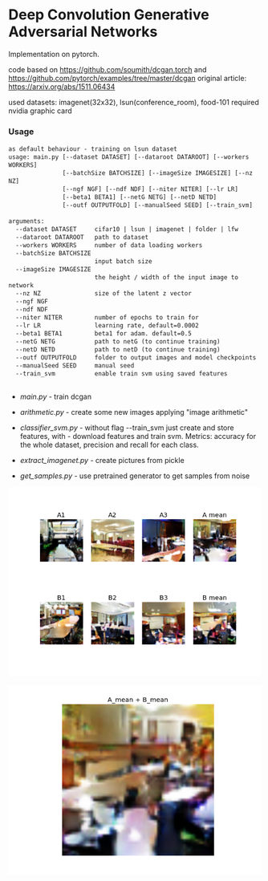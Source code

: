 # Deep Convolution Generative Adversarial Networks

Implementation  on pytorch.

code based on https://github.com/soumith/dcgan.torch and https://github.com/pytorch/examples/tree/master/dcgan
original article: https://arxiv.org/abs/1511.06434

used datasets: imagenet(32x32), lsun(conference_room), food-101
required nvidia graphic card

### Usage
```
as default behaviour - training on lsun dataset
usage: main.py [--dataset DATASET] [--dataroot DATAROOT] [--workers WORKERS]
               [--batchSize BATCHSIZE] [--imageSize IMAGESIZE] [--nz NZ]
               [--ngf NGF] [--ndf NDF] [--niter NITER] [--lr LR]
               [--beta1 BETA1] [--netG NETG] [--netD NETD]
               [--outf OUTPUTFOLD] [--manualSeed SEED] [--train_svm]

arguments:
  --dataset DATASET     cifar10 | lsun | imagenet | folder | lfw
  --dataroot DATAROOT   path to dataset
  --workers WORKERS     number of data loading workers
  --batchSize BATCHSIZE
                        input batch size
  --imageSize IMAGESIZE
                        the height / width of the input image to network
  --nz NZ               size of the latent z vector
  --ngf NGF
  --ndf NDF
  --niter NITER         number of epochs to train for
  --lr LR               learning rate, default=0.0002
  --beta1 BETA1         beta1 for adam. default=0.5
  --netG NETG           path to netG (to continue training)
  --netD NETD           path to netD (to continue training)
  --outf OUTPUTFOLD     folder to output images and model checkpoints
  --manualSeed SEED     manual seed
  --train_svm           enable train svm using saved features
  
```

* *main.py* - train dcgan

* *arithmetic.py* - create some new images applying "image arithmetic"

* *classifier_svm.py* - without flag --train_svm just create and store features, with - download features and train svm. Metrics: accuracy for the whole dataset, precision and recall for each class.

* *extract_imagenet.py* - create pictures from pickle

* *get_samples.py* - use pretrained generator to get samples from noise


![alt text](https://github.com/Annusha/dcgan/blob/master/images/means.png)

![alt text](https://github.com/Annusha/dcgan/blob/master/images/A_B.png)

